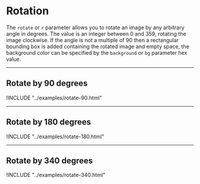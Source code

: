 # Rotation

The `rotate` or `r` parameter allows you to rotate an image by any arbitrary angle in degrees. The value is an integer between 0 and 359, rotating the image clockwise. If the angle is not a multiple of 90 then a rectangular bounding box is added containing the rotated image and empty space, the background color can be specified by the `background` or `bg` parameter hex value.

---

## Rotate by 90 degrees

!INCLUDE "../examples/rotate-90.html"

---

## Rotate by 180 degrees

!INCLUDE "../examples/rotate-180.html"

---

## Rotate by 340 degrees

!INCLUDE "../examples/rotate-340.html"



